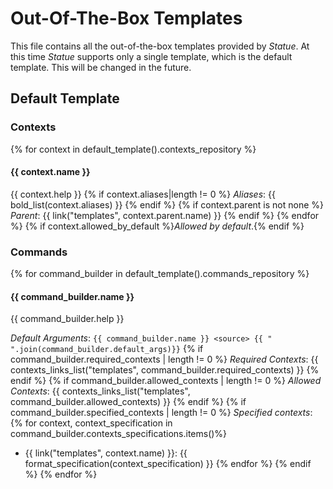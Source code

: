 # Out-Of-The-Box Templates

This file contains all the out-of-the-box templates provided by *Statue*. At this time *Statue* supports
only a single template, which is the default template. This will be changed in the future.

## Default Template

### Contexts
{% for context in default_template().contexts_repository %}
#### {{ context.name }}
{{ context.help }}
{% if context.aliases|length != 0 %}
*Aliases*: {{ bold_list(context.aliases) }}
{% endif %}
{% if context.parent is not none %} 
*Parent*: {{ link("templates", context.parent.name) }}
{% endif %}
{% endfor %}
{% if context.allowed_by_default %}*Allowed by default*.{% endif %}

### Commands
{% for command_builder in default_template().commands_repository %}
#### {{ command_builder.name }}
{{ command_builder.help }}

*Default Arguments*: `{{ command_builder.name }} <source> {{ " ".join(command_builder.default_args)}}`
{% if command_builder.required_contexts | length != 0 %} 
*Required Contexts*: {{ contexts_links_list("templates", command_builder.required_contexts) }}
{% endif %}
{% if command_builder.allowed_contexts | length != 0 %} 
*Allowed Contexts*: {{ contexts_links_list("templates", command_builder.allowed_contexts) }}
{% endif %}
{% if command_builder.specified_contexts | length != 0 %}
*Specified contexts*:
{% for context, context_specification in command_builder.contexts_specifications.items()%}
* {{ link("templates", context.name) }}: {{ format_specification(context_specification) }}
{% endfor %}
{% endif %}
{% endfor %}

